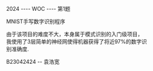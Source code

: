 2024  ----  WOC  ----  第1题

MNIST手写数字识别程序

由于该项目的难度不大，本身属于模式识别的入门级项目，\
我使用了3层简单的神经网使得机器获得了将近97%的数字识\
别准确度.

B23042424 -- 袁浩宽
